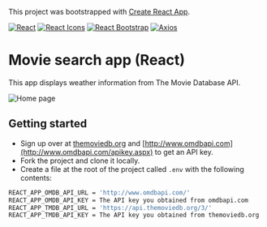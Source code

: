This project was bootstrapped with [Create React App](https://github.com/facebook/create-react-app).

[![React](https://badgen.net/badge/React/v16.13.1/61dafb)](https://reactjs.org)
[![React Icons](https://badgen.net/badge/ReactIcons/v3.10.1/e91e63)](https://react-icons.github.io/react-icons)
[![React Bootstrap](https://badgen.net/badge/ReactBootstrap/v1.2.2/61dafb)](https://react-bootstrap.github.io)
[![Axios](https://badgen.net/badge/Axios/v0.19.2/1971c2)](https://github.com/axios/axios)

# Movie search app (React)
 This app displays weather information from The Movie Database API.

![Home page](https://github.com/gaborcserto/movie-app-react/blob/master/screen.png)

## Getting started

- Sign up over at [themoviedb.org](https://developers.themoviedb.org/3/getting-started/introduction) and [http://www.omdbapi.com](http://www.omdbapi.com/apikey.aspx) to get an API key.
- Fork the project and clone it locally.
- Create a file at the root of the project called `.env` with the following contents:

```sh
REACT_APP_OMDB_API_URL = 'http://www.omdbapi.com/'
REACT_APP_OMDB_API_KEY = The API key you obtained from omdbapi.com
REACT_APP_TMDB_API_URL = 'https://api.themoviedb.org/3/'
REACT_APP_TMDB_API_KEY = The API key you obtained from themoviedb.org
```